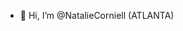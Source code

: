 - 👋 Hi, I’m @NatalieCorniell (ATLANTA)

<!---
NatalieCorniell/NatalieCorniell is a ✨ special ✨ repository because its `README.md` (this file) appears on your GitHub profile.
You can click the Preview link to take a look at your changes.
--->
